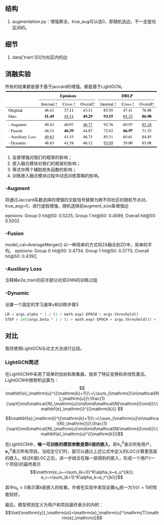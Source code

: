 ## 结构
1. augmentation.py：增强算法，true_aug可以选0，即随机选边，不一定是社区间的。

## 细节
1. data['train'][0]为社区内的边


## 消融实验
所有的结果都是基于基于jaccard的增强。都是基于LightGCN。
![alt text](img/image.png)
1. 监督增强对我们的框架的影响；
2. 嵌入融合模块对我们的框架的影响；
3. 等式中两个辅助损失函数的影响；
4. 训练嵌入融合模块过程中动态训练策略的影响。

### -Augment
将通过Jaccard系数选择的增强的交联信号替换为跨不同社区的随机节点对。
true_aug=0，进行虚假增强，随机选择前augment_size条增强边

epinions: Group 0 hit@50: 0.5225, Group 1 hit@50: 0.4599, Overall hit@50: 0.5002

### -Fusion
model_cal=AverageMerger()
以一种简单的方式将ZA融合到ZO中，简单的平均。
epinions: Group 0 hit@50: 0.4734, Group 1 hit@50: 0.3773, Overall hit@50: 0.4392, 

### -Auxiliary Loss
注释掉e2e_train的前半部分对双GNN的训练过程

### -Dynamic
设置一个固定的学习速率γ和训练步骤S
~~~python
LR = args.alpha * 1 / (1 + math.exp(-EPOCH + args.threshold))
STEP = int(args.beta * 1 / (1 + math.exp(-EPOCH + args.threshold))) + 1
~~~

## 对比
我将使用LightGCN与论文方法进行比较。

### LightGCN简述
在LightGCN中采用了简单的加权和聚集器，放弃了特征变换和非线性激活。LightGCN中图卷积运算为：
$$
\mathbf{e}_\mathrm{u}^{(\mathrm{k}+1)}\:=\:\sum_{\mathrm{i}\in\mathcal{N}_\mathrm{u}}\:\frac{1}{\sqrt{\mid\mathcal{N}_\mathrm{u}\mid\mid\mathcal{N}\mathrm{i}\mid}}\:\mathbf{e}_\mathrm{i}^{(\mathrm{k})}
$$

$$\mathbf{e}_\mathrm{i}^{(\mathrm{k}+1)}\:=\:\sum_{\mathrm{u}\in\mathcal{N}_\mathrm{i}}\:\frac{1}{\sqrt{\mid\mathcal{N}_\mathrm{u}\mid\mid\mathcal{N}\mathrm{i}\mid}}\:\mathbf{e}_\mathrm{u}^{(\mathrm{k})}$$

在LightGCN中，**唯一可训练的模型参数是第0层的嵌入**，即$\mathrm{e}_\mathrm{u}^{0}$表示所有用户，$\mathbf{e}_\mathrm{v}^{0}$表示所有项目。当给定它们时，就可以通过上述公式中定义的LGC计算更高层的嵌入。经过K层LGC之后，进一步结合在每一层得到的嵌入，形成一个用户(一个项目)的最终表示
$$\mathrm{e_u~=\sum_{k=0}^K\alpha_k~e_u^{(k)};  e_i~=\sum_{k=1}^K\alpha_k~e_i^{(k)}}$$

其中$\alpha_\mathrm{k}\geq0$表示第k层嵌入的权重。作者在实验中发现设置$\mathfrak{\alpha}_\mathrm{k}$统一为$1/(\mathbb{K}+1)$的性能较好。


最后，模型预测定义为用户和项目最终表示的内积：
$$\hat{\mathrm{y}}_\mathrm{ui}=\mathrm{e}_\mathrm{u}^\mathrm{T}\mathrm{e}_\mathrm{i}$$


